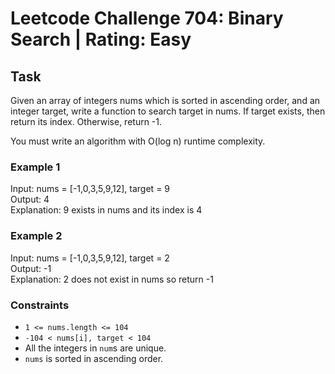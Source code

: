 # Leetcode Challenge 704: Binary Search | Rating: Easy

## Task

Given an array of integers nums which is sorted in ascending order, and an integer target, write a function to search target in nums. If target exists, then return its index. Otherwise, return -1.

You must write an algorithm with O(log n) runtime complexity.

### Example 1

Input: nums = [-1,0,3,5,9,12], target = 9  
Output: 4  
Explanation: 9 exists in nums and its index is 4  

### Example 2

Input: nums = [-1,0,3,5,9,12], target = 2  
Output: -1  
Explanation: 2 does not exist in nums so return -1

### Constraints

- `1 <= nums.length <= 104`
- `-104 < nums[i], target < 104`
- All the integers in `num`s are unique.
- `nums` is sorted in ascending order.

